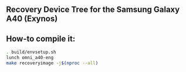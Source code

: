 ## Recovery Device Tree for the Samsung Galaxy A40 (Exynos)

## How-to compile it:

```sh
. build/envsetup.sh
lunch omni_a40-eng
make recoveryimage -j$(nproc --all)
```
